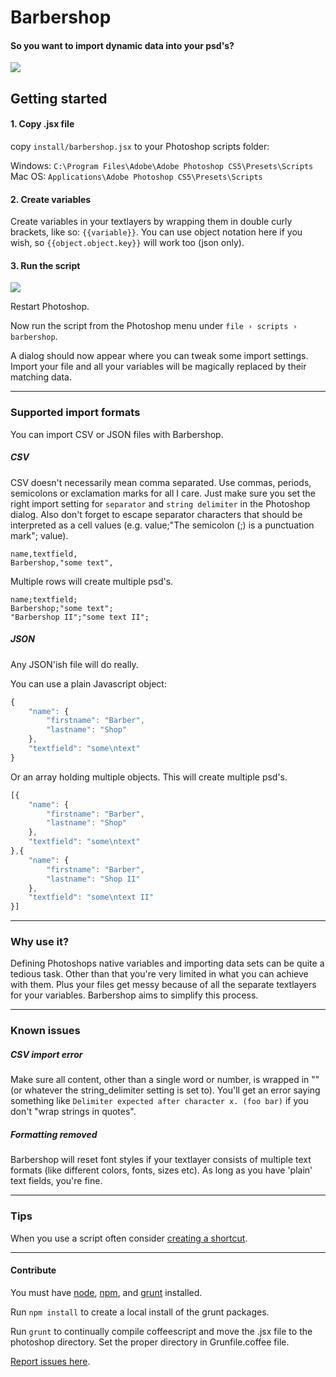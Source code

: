 # Barbershop ##
#### So you want to import dynamic data into your psd's? ####

![](https://raw.github.com/EightMedia/ps-barbershop/master/assets/img/example.png)

## Getting started ##
#### 1. Copy .jsx file ####
copy `install/barbershop.jsx` to your Photoshop scripts folder:

Windows: `C:\Program Files\Adobe\Adobe Photoshop CS5\Presets\Scripts`   
Mac OS: `Applications\Adobe Photoshop CS5\Presets\Scripts`

#### 2. Create variables ####
Create variables in your textlayers by wrapping them in double curly brackets, like so: `{{variable}}`. You can use object notation here if you wish, so `{{object.object.key}}` will work too (json only).

#### 3. Run the script ####

![](https://raw.github.com/EightMedia/ps-barbershop/master/assets/img/dialog.jpg)

Restart Photoshop. 

Now run the script from the Photoshop menu under `file › scripts › barbershop`.

A dialog should now appear where you can tweak some import settings. Import your file and all your variables will be magically replaced by their matching data.

---
### Supported import formats ###
You can import CSV or JSON files with Barbershop. 

##### CSV ####
CSV doesn't necessarily mean comma separated. Use commas, periods, semicolons or exclamation marks for all I care. Just make sure you set the right import setting for `separator` and `string delimiter` in the Photoshop dialog. Also don't forget to escape separator characters that should be interpreted as a cell values (e.g. value;"The semicolon (;) is a punctuation mark"; value).

```csv
name,textfield,
Barbershop,"some text",
```

Multiple rows will create multiple psd's.

```csv
name;textfield;
Barbershop;"some text";
"Barbershop II";"some text II";
```

##### JSON ####
Any JSON'ish file will do really.

You can use a plain Javascript object:

```javascript
{
    "name": {
        "firstname": "Barber",
        "lastname": "Shop"
    },
    "textfield": "some\ntext"
}
```

Or an array holding multiple objects. This will create multiple psd's.

```javascript
[{
    "name": {
        "firstname": "Barber",
        "lastname": "Shop"
    },
    "textfield": "some\ntext"
},{
    "name": {
        "firstname": "Barber",
        "lastname": "Shop II"
    },
    "textfield": "some\ntext II"
}]
``` 

---

### Why use it? ###
Defining Photoshops native variables and importing data sets can be quite a tedious task. Other than that you're very limited in what you can achieve with them. Plus your files get messy because of all the separate textlayers for your variables. Barbershop aims to simplify this process.

---

### Known issues ###
##### CSV import error #####
Make sure all content, other than a single word or number, is wrapped in "" (or whatever the string_delimiter setting is set to). You'll get an error saying something like `Delimiter expected after character x. (foo bar)` if you don't "wrap strings in quotes".

##### Formatting removed #####
Barbershop will reset font styles if your textlayer consists of multiple text formats (like different colors, fonts, sizes etc). As long as you have 'plain' text fields, you're fine.

---

### Tips ###
When you use a script often consider [creating a shortcut](http://help.adobe.com/en_US/photoshop/cs/using/WSfd1234e1c4b69f30ea53e41001031ab64-7448a.html#WSA72EC22F-E602-4fa7-B236-401CCDD3DF1Aa).

---

#### Contribute ####
You must have [node](http://nodejs.org/), [npm](https://npmjs.org/), and [grunt](https://github.com/gruntjs/grunt/wiki/Getting-started) installed.

Run `npm install` to create a local install of the grunt packages.

Run `grunt` to continually compile coffeescript and move the .jsx file to the photoshop directory. Set the proper directory in Grunfile.coffee file.

[Report issues here](https://github.com/EightMedia/ps-barbershop/issues).
